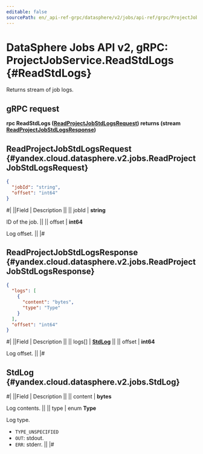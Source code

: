 ```yaml
---
editable: false
sourcePath: en/_api-ref-grpc/datasphere/v2/jobs/api-ref/grpc/ProjectJob/readStdLogs.md
---
```


# DataSphere Jobs API v2, gRPC: ProjectJobService.ReadStdLogs {#ReadStdLogs}

Returns stream of job logs.

## gRPC request

**rpc ReadStdLogs ([ReadProjectJobStdLogsRequest](#yandex.cloud.datasphere.v2.jobs.ReadProjectJobStdLogsRequest)) returns (stream [ReadProjectJobStdLogsResponse](#yandex.cloud.datasphere.v2.jobs.ReadProjectJobStdLogsResponse))**

## ReadProjectJobStdLogsRequest {#yandex.cloud.datasphere.v2.jobs.ReadProjectJobStdLogsRequest}

```json
{
  "jobId": "string",
  "offset": "int64"
}
```

#|
||Field | Description ||
|| jobId | **string**

ID of the job. ||
|| offset | **int64**

Log offset. ||
|#

## ReadProjectJobStdLogsResponse {#yandex.cloud.datasphere.v2.jobs.ReadProjectJobStdLogsResponse}

```json
{
  "logs": [
    {
      "content": "bytes",
      "type": "Type"
    }
  ],
  "offset": "int64"
}
```

#|
||Field | Description ||
|| logs[] | **[StdLog](#yandex.cloud.datasphere.v2.jobs.StdLog)** ||
|| offset | **int64**

Log offset. ||
|#

## StdLog {#yandex.cloud.datasphere.v2.jobs.StdLog}

#|
||Field | Description ||
|| content | **bytes**

Log contents. ||
|| type | enum **Type**

Log type.

- `TYPE_UNSPECIFIED`
- `OUT`: stdout.
- `ERR`: stderr. ||
|#